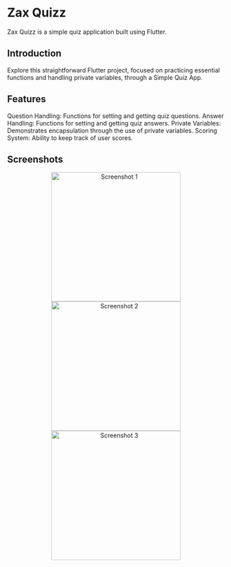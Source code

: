 # Zax Quizz

Zax Quizz is a simple quiz application built using Flutter.

## Introduction

Explore this straightforward Flutter project, focused on practicing essential functions and handling private variables, through a Simple Quiz App.

## Features

Question Handling: Functions for setting and getting quiz questions.
Answer Handling: Functions for setting and getting quiz answers.
Private Variables: Demonstrates encapsulation through the use of private variables.
Scoring System: Ability to keep track of user scores.

## Screenshots

<div align="center">
  <img src="https://github.com/ZakariaNasri/Quizzler-App/assets/129872644/cb335977-8a41-45a6-af5a-14fa86408c6e" alt="Screenshot 1" width="300" />
  <img src="https://github.com/ZakariaNasri/Quizzler-App/assets/129872644/cba70ad8-dfb7-4a4e-821e-77295a5bde37" alt="Screenshot 2" width="300" />
  <img src="https://github.com/ZakariaNasri/Quizzler-App/assets/129872644/a0a9d220-be91-4338-8532-a49f142aab27" alt="Screenshot 3" width="300" />
</div>


